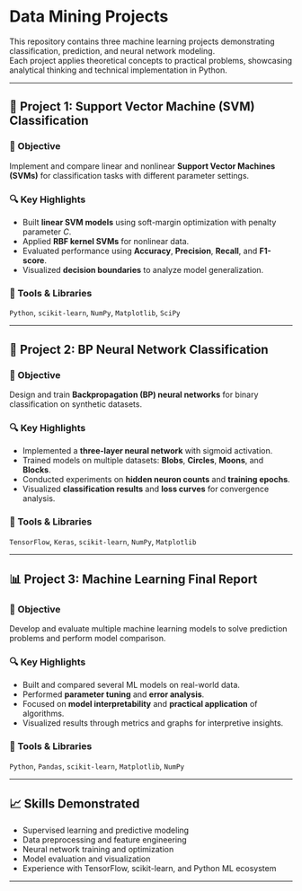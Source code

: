# Data Mining Projects

This repository contains three machine learning projects demonstrating classification, prediction, and neural network modeling.  
Each project applies theoretical concepts to practical problems, showcasing analytical thinking and technical implementation in Python.

---

## 📘 Project 1: Support Vector Machine (SVM) Classification

### 🎯 Objective
Implement and compare linear and nonlinear **Support Vector Machines (SVMs)** for classification tasks with different parameter settings.

### 🔍 Key Highlights
- Built **linear SVM models** using soft-margin optimization with penalty parameter *C*.  
- Applied **RBF kernel SVMs** for nonlinear data.  
- Evaluated performance using **Accuracy**, **Precision**, **Recall**, and **F1-score**.  
- Visualized **decision boundaries** to analyze model generalization.  

### 🧰 Tools & Libraries
`Python`, `scikit-learn`, `NumPy`, `Matplotlib`, `SciPy`

---

## 🧠 Project 2: BP Neural Network Classification

### 🎯 Objective
Design and train **Backpropagation (BP) neural networks** for binary classification on synthetic datasets.

### 🔍 Key Highlights
- Implemented a **three-layer neural network** with sigmoid activation.  
- Trained models on multiple datasets: **Blobs**, **Circles**, **Moons**, and **Blocks**.  
- Conducted experiments on **hidden neuron counts** and **training epochs**.  
- Visualized **classification results** and **loss curves** for convergence analysis.  

### 🧰 Tools & Libraries
`TensorFlow`, `Keras`, `scikit-learn`, `NumPy`, `Matplotlib`

---

## 📊 Project 3: Machine Learning Final Report

### 🎯 Objective
Develop and evaluate multiple machine learning models to solve prediction problems and perform model comparison.

### 🔍 Key Highlights
- Built and compared several ML models on real-world data.  
- Performed **parameter tuning** and **error analysis**.  
- Focused on **model interpretability** and **practical application** of algorithms.  
- Visualized results through metrics and graphs for interpretive insights.  

### 🧰 Tools & Libraries
`Python`, `Pandas`, `scikit-learn`, `Matplotlib`, `NumPy`

---

## 📈 Skills Demonstrated
- Supervised learning and predictive modeling  
- Data preprocessing and feature engineering  
- Neural network training and optimization  
- Model evaluation and visualization  
- Experience with TensorFlow, scikit-learn, and Python ML ecosystem  

---
